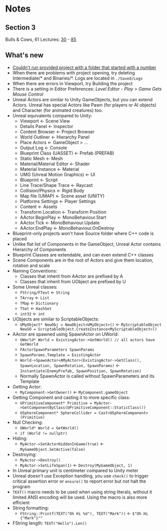 # Notes
## Section 3
Bulls & Cows, 61 Lectures: [30](https://www.udemy.com/course/unrealcourse/learn/lecture/15364574) - [85](https://www.udemy.com/course/unrealcourse/learn/lecture/16806034)

## What's new
- [Couldn't run provided project with a folder that started with a number](https://community.gamedev.tv/t/bullcow-game-cannot-be-compiled-try-rebuilding-from-source/174219/3)
- When there are problems with project opening, try deleting Intermediate/* and Binaries/*. Logs are located in `./Saved/Logs`
- When there are errors in Viewport, try Building the project
- There is a setting in Editor Preferences: _Level Editor - Play > Game Gets Mouse Control_
- Unreal Actors are similar to Unity GameObjects, but you can extend Actors. Unreal has special Actors like Pawn (for players or AI objects) and Character (for animated creatures) too.
- Unreal equivalents compared to Unity:
  - Viewport <- Scene View
  - Details Panel <- Inspector
  - Content Browser <- Project Browser
  - World Outliner <- Hierarchy Panel
  - Place Actors <- GameObject > ...
  - Output Log <- Console
  - Blueprint Class (UASSET) <- Prefab (PREFAB)
  - Static Mesh <- Mesh
  - Material/Material Editor <- Shader
  - Material Instance <- Material
  - UMG (Unreal Motion Graphics) <- UI
  - Blueprint <- Script
  - Line Trace/Shape Trace <- Raycast
  - Collision/Physics <- Rigid Body
  - Map file (UMAP) <- Scene asset (UNITY)
  - Platforms Settings <- Player Settings
  - Content <- Assets
  - Transform Location <- Transform Position
  - AActor.BeginPlay <- MonoBehaviour.Start
  - AActor.Tick <- MonoBehaviour.Update
  - AActor.EndPlay <- MonoBehaviour.OnDestroy
- Blueprint-only projects won't have Source folder where C++ code is placed
- Unlike flat list of Components in the GameObject, Unreal Actor contains Hierarchy of Components
- Blueprint Classes are extendable, and can even extend C++ classes
- Scene Components are in the root of Actors and give them location, rotation and scale
- Naming Conventions:
  - Classes that inherit from AActor are prefixed by A
  - Classes that inherit from UObject are prefixed by U
- Some Unreal classes:
  - `FString/FText` <- `String`
  - `TArray` <- `List`
  - `TMap` <- `Dictionary`
  - `TSet` <- `HashSet`
  - `int32` <- `int`
- UObjects are similar to ScriptableObjects:
  - `UMyObject* NewObj = NewObject<UMyObject>()` <- `MyScriptableObject NewSO = ScriptableObject.CreateInstance<MyScriptableObject>()`
- AActor are spawned using SpawnActor on UWorld:
  - `UWorld* World = ExistingActor->GetWorld() // all actors have GetWorld`
  - `FActorSpawnParameters SpawnParams`
  - `SpawnParams.Template = ExistingActor`
  - `World->SpawnActor<AMyActor>(ExistingActor->GetClass(), SpawnLocation, SpawnRotation, SpawnParams)` <- `Instantiate(EnemyPrefab, SpawnPosition, SpawnRotation)`
  - Normally SpawnActor is called without SpawnParameters and its Template
- Getting Actor:
  - `MyComponent->GetOwner()` <- `MyComponent.gameObject`
- Getting Component and casting it to more specific class:
  - `UPrimitiveComponent* Primitive = MyActor->GetComponentByClass(UPrimitiveComponent::StaticClass())`
  - `USphereComponent* SphereCollider = Cast<USphereComponent>(Primitive)`
- Null Checking:
  - `UWorld* World = GetWorld()`
  - `if (World != nullptr)`
- Hiding:
  - `MyActor->SetActorHiddenInGame(true)` <- `MyGameObject.SetActive(false)`
- Destroying:
  - `MyActor->Destroy()`
  - `MyActor->SetLifeSpan(1)` <- `Destroy(MyGameObject, 1)`
- In Unreal primary unit is centimeter compared to Unity meter
- Unreal doesn't use Exception handling, you use `check()` to trigger critical assertion error or `ensure()` to report error but not halt the program
- `TEXT()` macro needs to be used when using string literals, without it limited ANSI encoding will be used. Using the macro is also more efficient
- String formatting:
  - `FString::Printf(TEXT("Oh Hi %d"), TEXT("Mark"))` <- `$"Oh Hi {"Mark"}""`
- FString length: `TEXT("Hello").Len()`
